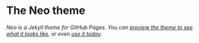 # The Neo theme
*Neo is a Jekyll theme for GitHub Pages. You can [preview the theme to see what it looks like](https://techie-joe.github.io/neo/), or even [use it today](#usage).*
